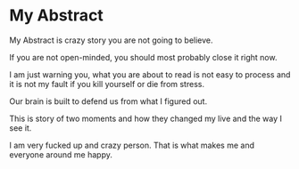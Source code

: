 # My Abstract

My Abstract is crazy story you are not going to believe. 

If you are not open-minded, you should most probably close it right now. 

I am just warning you, what you are about to read is not easy to process and it is not my fault if you kill yourself or die from stress. 

Our brain is built to defend us from what I figured out. 

This is story of two moments and how they changed my live and the way I see it. 

I am very fucked up and crazy person. That is what makes me and everyone around me happy. 


